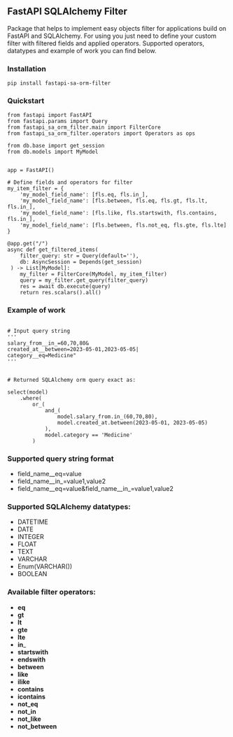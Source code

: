 ## FastAPI SQLAlchemy Filter 
Package that helps to implement easy objects filter for applications
build on FastAPI and SQLAlchemy.
For using you just need to define your custom filter with filtered fields and applied operators.
Supported operators, datatypes and example of work you can find below.

### Installation
```shell
pip install fastapi-sa-orm-filter
```

### Quickstart

```shell
from fastapi import FastAPI
from fastapi.params import Query
from fastapi_sa_orm_filter.main import FilterCore
from fastapi_sa_orm_filter.operators import Operators as ops

from db.base import get_session
from db.models import MyModel


app = FastAPI()

# Define fields and operators for filter
my_item_filter = {
    'my_model_field_name': [fls.eq, fls.in_],
    'my_model_field_name': [fls.between, fls.eq, fls.gt, fls.lt, fls.in_],
    'my_model_field_name': [fls.like, fls.startswith, fls.contains, fls.in_],
    'my_model_field_name': [fls.between, fls.not_eq, fls.gte, fls.lte]
}

@app.get("/")
async def get_filtered_items(
    filter_query: str = Query(default=''),
    db: AsyncSession = Depends(get_session)
 ) -> List[MyModel]:
    my_filter = FilterCore(MyModel, my_item_filter)
    query = my_filter.get_query(filter_query)
    res = await db.execute(query)
    return res.scalars().all()
```

### Example of work

```shell

# Input query string
'''
salary_from__in_=60,70,80&
created_at__between=2023-05-01,2023-05-05|
category__eq=Medicine"
'''

   
# Returned SQLAlchemy orm query exact as:
           
select(model)
    .where(
        or_(
            and_(
                model.salary_from.in_(60,70,80),
                model.created_at.between(2023-05-01, 2023-05-05)
            ),
            model.category == 'Medicine'
        )
```

### Supported query string format

* field_name__eq=value
* field_name__in_=value1,value2
* field_name__eq=value&field_name__in_=value1,value2

### Supported SQLAlchemy datatypes:
* DATETIME
* DATE
* INTEGER
* FLOAT
* TEXT
* VARCHAR
* Enum(VARCHAR())
* BOOLEAN

### Available filter operators:
* __eq__
* __gt__
* __lt__
* __gte__
* __lte__
* __in___
* __startswith__
* __endswith__
* __between__
* __like__
* __ilike__
* __contains__
* __icontains__
* __not_eq__
* __not_in__
* __not_like__
* __not_between__
